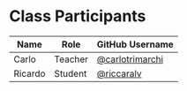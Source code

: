 # Class Participants

| Name | Role | GitHub Username |
|-----|----|--------|
| Carlo | Teacher | [@carlotrimarchi](https://github.com/carlotrimarchi)|
| Ricardo | Student | [@riccaralv](https://github.com/riccaralv)|